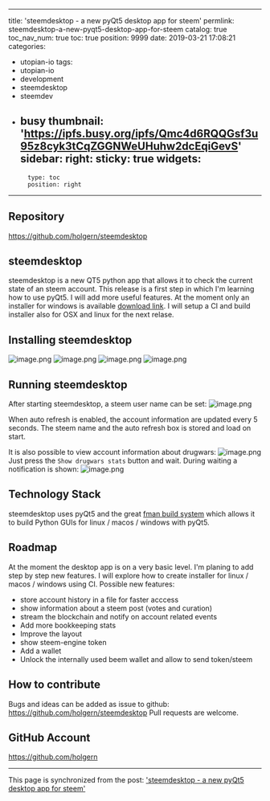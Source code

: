 
---
title: 'steemdesktop - a new pyQt5 desktop app for steem'
permlink: steemdesktop-a-new-pyqt5-desktop-app-for-steem
catalog: true
toc_nav_num: true
toc: true
position: 9999
date: 2019-03-21 17:08:21
categories:
- utopian-io
tags:
- utopian-io
- development
- steemdesktop
- steemdev
- busy
thumbnail: 'https://ipfs.busy.org/ipfs/Qmc4d6RQQGsf3u95z8cyk3tCqZGGNWeUHuhw2dcEqiGevS'
sidebar:
    right:
        sticky: true
widgets:
    -
        type: toc
        position: right
---


## Repository
https://github.com/holgern/steemdesktop

## steemdesktop
steemdesktop is a new QT5 python app that allows it to check the current state of an steem account. This release is a first step in which I'm learning how to use pyQt5. I will add more useful features. At the moment only an installer for windows is available [download link](https://github.com/holgern/steemdesktop/releases/download/v0.1.0/steemdesktopSetup.exe).
I will setup a CI and build installer also for OSX and linux for the next relase.

## Installing steemdesktop
![image.png](https://ipfs.busy.org/ipfs/Qmc4d6RQQGsf3u95z8cyk3tCqZGGNWeUHuhw2dcEqiGevS)
![image.png](https://ipfs.busy.org/ipfs/QmYzjdxRuUWm2R6UBFLxfZfUkxHZeLU3an7qGc7L4kwyWV)
![image.png](https://ipfs.busy.org/ipfs/QmXBVTD4gEFMHwyFyDn7UqtASi77dSGJndJBcsuARCsrw3)
![image.png](https://ipfs.busy.org/ipfs/QmUNk9WagY5YWQH1Y6A6ffM5vWGGQjwEMaqGiUAKpG9kG4)

## Running steemdesktop
After starting steemdesktop, a steem user name can be set:
![image.png](https://ipfs.busy.org/ipfs/QmTXbgjPgYBBBVsoEofsiE2vhCMaEZL78S7q5p8RrwsSpV)

When auto refresh is enabled, the account information are updated every 5 seconds.
The steem name and the auto refresh box is stored and load on start.

It is also possible to view account information about drugwars:
![image.png](https://ipfs.busy.org/ipfs/QmbBvtrgY5TUWQ3M9fZ85Jyq2PiMkfKF8jX3FxoP7Qpi6r)
Just press the `Show drugwars stats` button and wait. During waiting a notification is shown:
![image.png](https://ipfs.busy.org/ipfs/QmeQ6HdfTKixH4RxsdvNB3DEqWSVudpA8cUnNJeQEnMCnu)

## Technology Stack
steemdesktop uses pyQt5 and the great [fman build system](https://github.com/mherrmann/fbs) which allows it to build Python GUIs for linux / macos / windows with pyQt5.

## Roadmap
At the moment the desktop app is on a very basic level. I'm planing to add step by step new features.
I will explore how to create installer for linux / macos / windows using CI. Possible new features:
* store account history in a file for faster acccess
* show information about a steem post (votes and curation)
* stream the blockchain and notify on account related events
* Add more bookkeeping stats
* Improve the layout
* show steem-engine token
* Add a wallet
* Unlock the internally used beem wallet and allow to send token/steem

## How to contribute
Bugs and ideas can be added as issue to github: https://github.com/holgern/steemdesktop
Pull requests are welcome. 

## GitHub Account
https://github.com/holgern

- - -

This page is synchronized from the post: ['steemdesktop - a new pyQt5 desktop app for steem'](https://steemit.com/@holger80/steemdesktop-a-new-pyqt5-desktop-app-for-steem)
